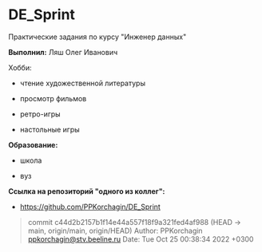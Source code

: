 # DE_Sprint

Практические задания по курсу "Инженер данных"

**Выполнил:** Ляш Олег Иванович

Хобби:

- чтение художественной литературы

- просмотр фильмов

- ретро-игры

- настольные игры

**Образование:**

- школа

- вуз

**Ссылка на репозиторий "одного из коллег":**

- https://github.com/PPKorchagin/DE_Sprint

> commit c44d2b2157b1f14e44a557f18f9a321fed4af988 (HEAD -> main, origin/main, origin/HEAD)
> Author: PPKorchagin <ppkorchagin@stv.beeline.ru>
> Date:   Tue Oct 25 00:38:34 2022 +0300
